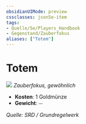 ```yaml
---
obsidianUIMode: preview
cssclasses: json5e-item
tags:
- Quelle/5e/Players_Handbook
- Gegenstand/Zauberfokus
aliases: ["Totem"]
---
```

# Totem
![](../../../99%20-%20Setup/Files/Bildersammlung/Symbolik/Gegenstände.webp#token)
*Zauberfokus, gewöhnlich*  

- **Kosten**: 1 Goldmünze
- **Gewicht**: ⏤

*Quelle: SRD / Grundregelwerk*